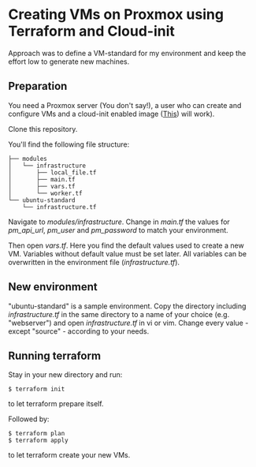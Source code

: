 

# Creating VMs on Proxmox using Terraform and Cloud-init

Approach was to define a VM-standard for my environment and keep the effort low to generate new machines.

## Preparation

You need a Proxmox server (You don't say!), a user who can create and configure VMs and a cloud-init enabled image ([This](https://github.com/runter-vom-mattenwagen/proxmox-packer)) will work).

Clone this repository.

You'll find the following file structure:

```
├── modules
│   └── infrastructure
│       ├── local_file.tf
│       ├── main.tf
│       ├── vars.tf
│       └── worker.tf
└── ubuntu-standard
    └── infrastructure.tf
```

Navigate to _modules/infrastructure_. Change in _main.tf_ the values for _pm_api_url_, _pm_user_ and _pm_password_ to match your environment.

Then open _vars.tf_. Here you find the default values used to create a new VM. Variables without default value must be set later. All variables can be overwritten in the environment file (_infrastructure.tf_).

## New environment

"ubuntu-standard" is a sample environment. Copy the directory including _infrastructure.tf_ in the same directory to a name of your choice (e.g. "webserver") and open _infrastructure.tf_ in vi or vim. Change every value - except "source" - according to your needs.

## Running terraform

Stay in your new directory and run:
```
$ terraform init
```

to let terraform prepare itself.

Followed by:
```
$ terraform plan
$ terraform apply
```
to let terraform create your new VMs.
